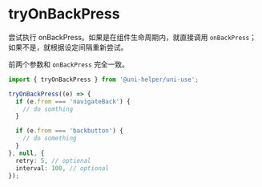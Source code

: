 # tryOnBackPress

尝试执行 onBackPress。如果是在组件生命周期内，就直接调用 `onBackPress`；如果不是，就根据设定间隔重新尝试。

前两个参数和 `onBackPress` 完全一致。

```typescript
import { tryOnBackPress } from '@uni-helper/uni-use';

tryOnBackPress((e) => {
  if (e.from === 'navigateBack') {
    // do somthing
  }

  if (e.from === 'backbutton') {
    // do something
  }
}, null, {
  retry: 5, // optional
  interval: 100, // optional
});
```
